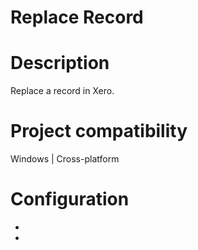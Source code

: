 ﻿# Replace Record

# Description

Replace a record in Xero.

# Project compatibility

Windows | Cross-platform

# Configuration

* 
*
